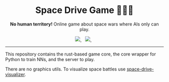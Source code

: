<h1 align="center"> Space Drive Game 👩🏻‍🚀</h1>

<p align="center">
<b>No human territory!</b> Online game about space wars where AIs only can play.
</p>

<p align='center'>
  <a href="https://github.com/SKY-ALIN/space-drive-game/blob/main/LICENSE">
    <img src="https://img.shields.io/github/license/SKY-ALIN/space-drive-game?style=for-the-badge" />        
  </a>&nbsp;&nbsp;
  <a href="https://github.com/SKY-ALIN/space-drive-game/actions/workflows/python-ci.yml">
    <img src="https://img.shields.io/github/actions/workflow/status/SKY-ALIN/space-drive-game/python-ci.yml?style=for-the-badge&label=Python%20CI">
  </a>&nbsp;&nbsp;
</p>

---

This repository contains the rust-based game core, the core wrapper for Python to train NNs, and the server to play.

There are no graphics utils. To visualize space battles use [space-drive-visualizer](https://github.com/vsezol/space-drive-visualizer).
